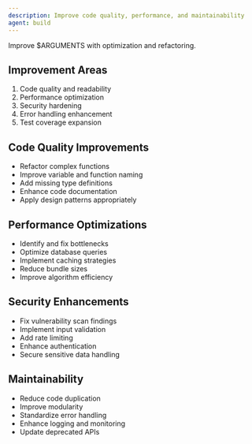 ```yaml
---
description: Improve code quality, performance, and maintainability
agent: build
---
```


Improve $ARGUMENTS with optimization and refactoring.

## Improvement Areas
1. Code quality and readability
2. Performance optimization
3. Security hardening
4. Error handling enhancement
5. Test coverage expansion

## Code Quality Improvements
- Refactor complex functions
- Improve variable and function naming
- Add missing type definitions
- Enhance code documentation
- Apply design patterns appropriately

## Performance Optimizations
- Identify and fix bottlenecks
- Optimize database queries
- Implement caching strategies
- Reduce bundle sizes
- Improve algorithm efficiency

## Security Enhancements
- Fix vulnerability scan findings
- Implement input validation
- Add rate limiting
- Enhance authentication
- Secure sensitive data handling

## Maintainability
- Reduce code duplication
- Improve modularity
- Standardize error handling
- Enhance logging and monitoring
- Update deprecated APIs
